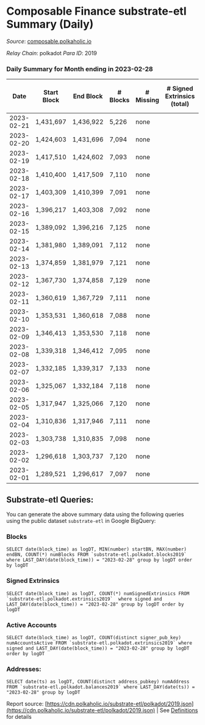# Composable Finance substrate-etl Summary (Daily)

_Source_: [composable.polkaholic.io](https://composable.polkaholic.io)

*Relay Chain*: polkadot
*Para ID*: 2019



### Daily Summary for Month ending in 2023-02-28


| Date | Start Block | End Block | # Blocks | # Missing | # Signed Extrinsics (total) | # Active Accounts | # Addresses with Balances | # Events | # Transfers | # XCM Transfers In | # XCM Transfers Out |
| ---- | ----------- | --------- | -------- | --------- | --------------------------- | ----------------- | ------------------------- | -------- | ----------- | ------------------ | ------------------- |
| 2023-02-21 | 1,431,697 | 1,436,922 | 5,226 | none  |  |  |  | 10,455 |   |   |   |
| 2023-02-20 | 1,424,603 | 1,431,696 | 7,094 | none  |  |  | 10 | 14,192 |   |   |   |
| 2023-02-19 | 1,417,510 | 1,424,602 | 7,093 | none  |  |  | 10 | 14,190 |   |   |   |
| 2023-02-18 | 1,410,400 | 1,417,509 | 7,110 | none  |  |  | 10 | 14,227 |   |   |   |
| 2023-02-17 | 1,403,309 | 1,410,399 | 7,091 | none  |  |  | 10 | 14,186 |   |   |   |
| 2023-02-16 | 1,396,217 | 1,403,308 | 7,092 | none  |  |  | 10 | 14,188 |   |   |   |
| 2023-02-15 | 1,389,092 | 1,396,216 | 7,125 | none  |  |  | 10 | 14,254 |   |   |   |
| 2023-02-14 | 1,381,980 | 1,389,091 | 7,112 | none  |  |  | 10 | 14,228 |   |   |   |
| 2023-02-13 | 1,374,859 | 1,381,979 | 7,121 | none  |  |  | 10 | 14,246 |   |   |   |
| 2023-02-12 | 1,367,730 | 1,374,858 | 7,129 | none  |  |  | 10 | 14,262 |   |   |   |
| 2023-02-11 | 1,360,619 | 1,367,729 | 7,111 | none  |  |  | 10 | 14,229 |   |   |   |
| 2023-02-10 | 1,353,531 | 1,360,618 | 7,088 | none  |  |  | 10 | 14,180 |   |   |   |
| 2023-02-09 | 1,346,413 | 1,353,530 | 7,118 | none  |  |  | 10 | 14,239 |   |   |   |
| 2023-02-08 | 1,339,318 | 1,346,412 | 7,095 | none  |  |  | 10 | 14,194 |   |   |   |
| 2023-02-07 | 1,332,185 | 1,339,317 | 7,133 | none  |  |  | 10 | 14,270 |   |   |   |
| 2023-02-06 | 1,325,067 | 1,332,184 | 7,118 | none  |  |  | 10 | 14,240 |   |   |   |
| 2023-02-05 | 1,317,947 | 1,325,066 | 7,120 | none  |  |  | 10 | 14,244 |   |   |   |
| 2023-02-04 | 1,310,836 | 1,317,946 | 7,111 | none  |  |  | 10 | 14,226 |   |   |   |
| 2023-02-03 | 1,303,738 | 1,310,835 | 7,098 | none  |  |  | 10 | 14,203 |   |   |   |
| 2023-02-02 | 1,296,618 | 1,303,737 | 7,120 | none  |  |  | 10 | 14,244 |   |   |   |
| 2023-02-01 | 1,289,521 | 1,296,617 | 7,097 | none  |  |  | 10 | 14,198 |   |   |   |

## Substrate-etl Queries:
You can generate the above summary data using the following queries using the public dataset `substrate-etl` in Google BigQuery:


### Blocks
```
SELECT date(block_time) as logDT, MIN(number) startBN, MAX(number) endBN, COUNT(*) numBlocks FROM `substrate-etl.polkadot.blocks2019`  where LAST_DAY(date(block_time)) = "2023-02-28" group by logDT order by logDT
```


### Signed Extrinsics
```
SELECT date(block_time) as logDT, COUNT(*) numSignedExtrinsics FROM `substrate-etl.polkadot.extrinsics2019`  where signed and LAST_DAY(date(block_time)) = "2023-02-28" group by logDT order by logDT
```


### Active Accounts
```
SELECT date(block_time) as logDT, COUNT(distinct signer_pub_key) numAccountsActive FROM `substrate-etl.polkadot.extrinsics2019` where signed and LAST_DAY(date(block_time)) = "2023-02-28" group by logDT order by logDT
```


### Addresses:
```
SELECT date(ts) as logDT, COUNT(distinct address_pubkey) numAddress FROM `substrate-etl.polkadot.balances2019` where LAST_DAY(date(ts)) = "2023-02-28" group by logDT
```



Report source: [https://cdn.polkaholic.io/substrate-etl/polkadot/2019.json](https://cdn.polkaholic.io/substrate-etl/polkadot/2019.json) | See [Definitions](/DEFINITIONS.md) for details
